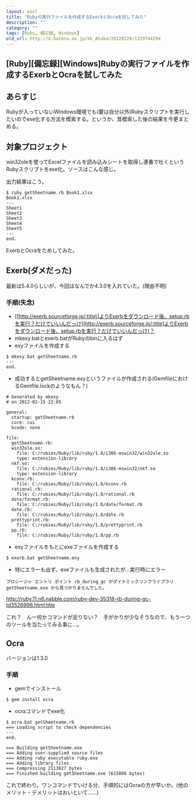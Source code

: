 ```yaml
---
layout: post
title: "Rubyの実行ファイルを作成するExerbとOcraを試してみた"
description: ""
category: ""
tags: [Ruby, 備忘録, Windows]
old_url: http://d.hatena.ne.jp/kk_Ataka/20120220/1329744294
---
```


\[Ruby\]\[備忘録\]\[Windows\]Rubyの実行ファイルを作成するExerbとOcraを試してみた
--------------------------------------------------------------------------------

あらすじ
--------

Rubyが入っていないWindows環境でも(要は自分以外)Rubyスクリプトを実行したいのでexe化する方法を模索する。というか、昔模索した後の結果を今更まとめる。

対象プロジェクト
----------------

win32oleを使ってExcelファイルを読み込みシートを取得し連番で吐くというRubyスクリプトをexe化。ソースはこんな感じ。

<script src="https://gist.github.com/1869221.js?file=getXlsSheetname.rb"></script>

出力結果はこう。

    $ ruby getSheetname.rb Book1.xlsx
    Book1.xlsx
    ---
    Sheet1
    Sheet2
    Sheet3
    Sheet4
    Sheet5
    ---
    end.

ExerbとOcraをためしてみた。

Exerb(ダメだった)
-----------------

最新は5.4.0らしいが、今回はなんでか4.3.0を入れていた。(理由不明)

### 手順(失念)

-   \[[http://exerb.sourceforge.jp/:title\]よりExerbをダウンロード後、setup.rbを実行？だけでいいんだっけ](http://exerb.sourceforge.jp/:title]よりExerbをダウンロード後、setup.rbを実行？だけでいいんだっけ)？
-   mkexy.batとexerb.batがRubyのbinに入るはず
-   exyファイルを作成する

<!-- -->

    $ mkexy.bat getSheetname.rb
    ---
    end.

-   成功するとgetSheetname.exyというファイルが作成される(GemfileにおけるGemfile.lockのようなもん？)

<!-- -->

    # Generated by mkexy
    # on 2012-02-15 22:05

    general:
      startup: getSheetname.rb
      core: cui
      kcode: none

    file:
      getSheetname.rb:
      win32ole.so:
        file: C:/rubies/Ruby/lib/ruby/1.8/i386-mswin32/win32ole.so
        type: extension-library
      nkf.so:
        file: C:/rubies/Ruby/lib/ruby/1.8/i386-mswin32/nkf.so
        type: extension-library
      kconv.rb:
        file: C:/rubies/Ruby/lib/ruby/1.8/kconv.rb
      rational.rb:
        file: C:/rubies/Ruby/lib/ruby/1.8/rational.rb
      date/format.rb:
        file: C:/rubies/Ruby/lib/ruby/1.8/date/format.rb
      date.rb:
        file: C:/rubies/Ruby/lib/ruby/1.8/date.rb
      prettyprint.rb:
        file: C:/rubies/Ruby/lib/ruby/1.8/prettyprint.rb
      pp.rb:
        file: C:/rubies/Ruby/lib/ruby/1.8/pp.rb

-   exyファイルをもとにexeファイルを作成する

<!-- -->

    $ exerb.bat getSheetname.exy

-   特にエラーも出ず、exeファイルも生成されたが…実行時にエラー

<!-- -->

    プロシージャ エントリ ポイント rb_during_gc がダイナミックリンクライブラリ getSheetname.exe から見つかりませんでした。

<http://ruby.11.n6.nabble.com/ruby-dev-35318-rb-during-gc-td3526996.html:title>

これ？　んー何かコマンドが足りない？　手がかりが少なそうなので、もう一つのツールを当たってみる事に…。

Ocra
----

バージョンは1.3.0

### 手順

-   gemでインストール

<!-- -->

    $ gem install ocra

-   ocraコマンドでexe化

<!-- -->

    $ ocra.bat getSheetname.rb
    === Loading script to check dependencies
    ---
    end.

    === Building getSheetname.exe
    === Adding user-supplied source files
    === Adding ruby executable ruby.exe
    === Adding library files
    === Compressing 2113827 bytes
    === Finished building getSheetname.exe (615866 bytes)

これで終わり。ワンコマンドでいける分、手順的にはOcraの方が早いか。(他のメリット・デメリットはおいといて……)
